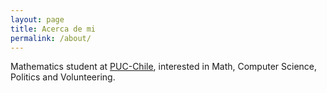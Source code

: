 ```yaml
---
layout: page
title: Acerca de mi
permalink: /about/
---
```


Mathematics student at [PUC-Chile](www.uc.cl), interested in Math, Computer Science, Politics and Volunteering.



